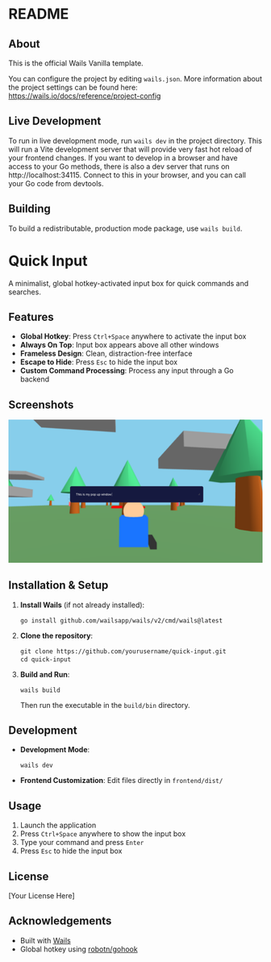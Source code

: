 # README

## About

This is the official Wails Vanilla template.

You can configure the project by editing `wails.json`. More information about the project settings can be found
here: https://wails.io/docs/reference/project-config

## Live Development

To run in live development mode, run `wails dev` in the project directory. This will run a Vite development
server that will provide very fast hot reload of your frontend changes. If you want to develop in a browser
and have access to your Go methods, there is also a dev server that runs on http://localhost:34115. Connect
to this in your browser, and you can call your Go code from devtools.

## Building

To build a redistributable, production mode package, use `wails build`.

# Quick Input

A minimalist, global hotkey-activated input box for quick commands and searches.

## Features

- **Global Hotkey**: Press `Ctrl+Space` anywhere to activate the input box
- **Always On Top**: Input box appears above all other windows
- **Frameless Design**: Clean, distraction-free interface
- **Escape to Hide**: Press `Esc` to hide the input box
- **Custom Command Processing**: Process any input through a Go backend

## Screenshots

![Quick Input Screenshot](screenshots/screenshot1.png)


## Installation & Setup

1. **Install Wails** (if not already installed):
   ```
   go install github.com/wailsapp/wails/v2/cmd/wails@latest
   ```

2. **Clone the repository**:
   ```
   git clone https://github.com/yourusername/quick-input.git
   cd quick-input
   ```

3. **Build and Run**:
   ```
   wails build
   ```
   Then run the executable in the `build/bin` directory.

## Development

- **Development Mode**:
  ```
  wails dev
  ```

- **Frontend Customization**: Edit files directly in `frontend/dist/`

## Usage

1. Launch the application
2. Press `Ctrl+Space` anywhere to show the input box
3. Type your command and press `Enter`
4. Press `Esc` to hide the input box

## License

[Your License Here]

## Acknowledgements

- Built with [Wails](https://wails.io)
- Global hotkey using [robotn/gohook](https://github.com/robotn/gohook)
